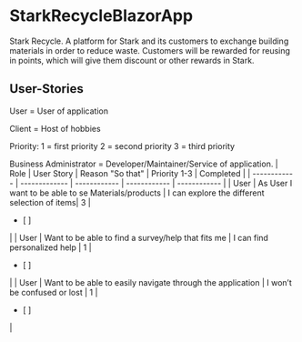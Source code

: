 # StarkRecycleBlazorApp
Stark Recycle. A platform for Stark and its customers to exchange building materials in order to reduce waste. Customers will be rewarded for reusing in points, which will give them discount or other rewards in Stark.



## User-Stories

User = User of application

Client = Host of hobbies

Priority: 
1 = first priority 
2 = second priority 
3 = third priority

Business Administrator = Developer/Maintainer/Service of application.
| Role         | User Story  | Reason "So that"       | Priority  1-3   | Completed |
| ------------ | ------------- | ------------ | ------------ | ------------ |
| User         | As User I want to be able to se Materials/products  | I can explore the different selection of items| 3 |<ul><li>[ ] </li></ul>|
| User         | Want to be able to find a survey/help that fits me | I can find personalized help | 1 |<ul><li>[ ] </li></ul>|
| User         | Want to be able to easily navigate through the application  | I won’t be confused or lost | 1 |<ul><li>[ ] </li></ul>|
